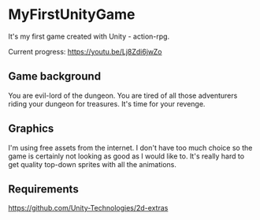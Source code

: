 # MyFirstUnityGame

It's my first game created with Unity - action-rpg. 

Current progress: https://youtu.be/Lj8Zdi6jwZo

## Game background

You are evil-lord of the dungeon. You are tired of all those adventurers riding your dungeon for treasures. It's time for your revenge. 

## Graphics

I'm using free assets from the internet. I don't have too much choice so the game is certainly not looking as good as I would like to. It's really hard to get quality top-down sprites with all the animations. 

## Requirements

https://github.com/Unity-Technologies/2d-extras
